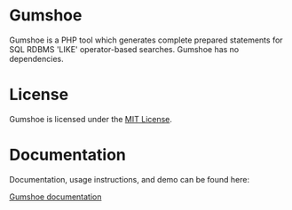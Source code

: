 # Gumshoe
Gumshoe is a PHP tool which generates complete prepared statements for SQL RDBMS 'LIKE' operator-based searches.
Gumshoe has no dependencies.
    
    
# License
Gumshoe is licensed under the [MIT License](https://opensource.org/licenses/MIT).    
    
    

# Documentation
Documentation, usage instructions, and demo can be found here:    

[Gumshoe documentation](https://ligipop.github.io/gumshoe/) 
